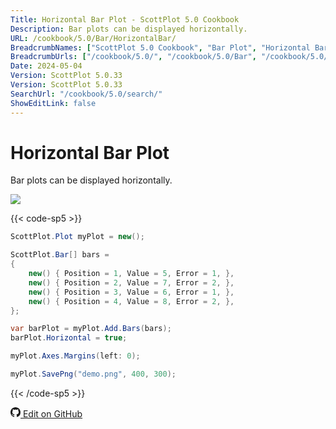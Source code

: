```yaml
---
Title: Horizontal Bar Plot - ScottPlot 5.0 Cookbook
Description: Bar plots can be displayed horizontally.
URL: /cookbook/5.0/Bar/HorizontalBar/
BreadcrumbNames: ["ScottPlot 5.0 Cookbook", "Bar Plot", "Horizontal Bar Plot"]
BreadcrumbUrls: ["/cookbook/5.0/", "/cookbook/5.0/Bar", "/cookbook/5.0/Bar/HorizontalBar"]
Date: 2024-05-04
Version: ScottPlot 5.0.33
Version: ScottPlot 5.0.33
SearchUrl: "/cookbook/5.0/search/"
ShowEditLink: false
---
```


# Horizontal Bar Plot


Bar plots can be displayed horizontally.

[![](/cookbook/5.0/images/HorizontalBar.png?240504011455)](/cookbook/5.0/images/HorizontalBar.png?240504011455)

{{< code-sp5 >}}

```cs
ScottPlot.Plot myPlot = new();

ScottPlot.Bar[] bars =
{
    new() { Position = 1, Value = 5, Error = 1, },
    new() { Position = 2, Value = 7, Error = 2, },
    new() { Position = 3, Value = 6, Error = 1, },
    new() { Position = 4, Value = 8, Error = 2, },
};

var barPlot = myPlot.Add.Bars(bars);
barPlot.Horizontal = true;

myPlot.Axes.Margins(left: 0);

myPlot.SavePng("demo.png", 400, 300);

```

{{< /code-sp5 >}}

<a href='https://github.com/ScottPlot/ScottPlot/blob/main/src/ScottPlot5/ScottPlot5%20Cookbook/Recipes/PlotTypes/Bar.cs'><svg xmlns="http://www.w3.org/2000/svg" width="16" height="16" fill="currentColor" class="mb-1 bi bi-github" viewBox="0 0 16 16">
  <path d="M8 0C3.58 0 0 3.58 0 8c0 3.54 2.29 6.53 5.47 7.59.4.07.55-.17.55-.38 0-.19-.01-.82-.01-1.49-2.01.37-2.53-.49-2.69-.94-.09-.23-.48-.94-.82-1.13-.28-.15-.68-.52-.01-.53.63-.01 1.08.58 1.23.82.72 1.21 1.87.87 2.33.66.07-.52.28-.87.51-1.07-1.78-.2-3.64-.89-3.64-3.95 0-.87.31-1.59.82-2.15-.08-.2-.36-1.02.08-2.12 0 0 .67-.21 2.2.82.64-.18 1.32-.27 2-.27s1.36.09 2 .27c1.53-1.04 2.2-.82 2.2-.82.44 1.1.16 1.92.08 2.12.51.56.82 1.27.82 2.15 0 3.07-1.87 3.75-3.65 3.95.29.25.54.73.54 1.48 0 1.07-.01 1.93-.01 2.2 0 .21.15.46.55.38A8.01 8.01 0 0 0 16 8c0-4.42-3.58-8-8-8"/>
</svg> Edit on GitHub</a>

